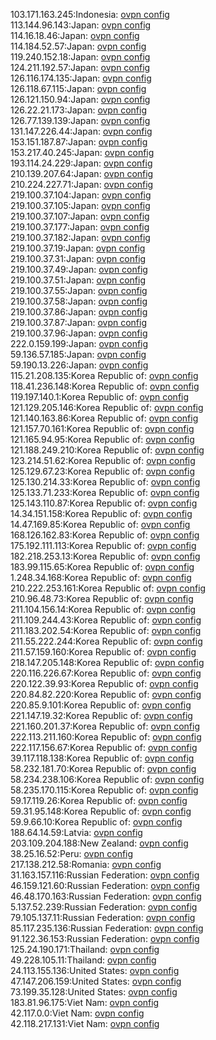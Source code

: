 103.171.163.245:Indonesia: [ovpn config](vpn/103_171_163_245.ovpn)  
113.144.96.143:Japan: [ovpn config](vpn/113_144_96_143.ovpn)  
114.16.18.46:Japan: [ovpn config](vpn/114_16_18_46.ovpn)  
114.184.52.57:Japan: [ovpn config](vpn/114_184_52_57.ovpn)  
119.240.152.18:Japan: [ovpn config](vpn/119_240_152_18.ovpn)  
124.211.192.57:Japan: [ovpn config](vpn/124_211_192_57.ovpn)  
126.116.174.135:Japan: [ovpn config](vpn/126_116_174_135.ovpn)  
126.118.67.115:Japan: [ovpn config](vpn/126_118_67_115.ovpn)  
126.121.150.94:Japan: [ovpn config](vpn/126_121_150_94.ovpn)  
126.22.21.173:Japan: [ovpn config](vpn/126_22_21_173.ovpn)  
126.77.139.139:Japan: [ovpn config](vpn/126_77_139_139.ovpn)  
131.147.226.44:Japan: [ovpn config](vpn/131_147_226_44.ovpn)  
153.151.187.87:Japan: [ovpn config](vpn/153_151_187_87.ovpn)  
153.217.40.245:Japan: [ovpn config](vpn/153_217_40_245.ovpn)  
193.114.24.229:Japan: [ovpn config](vpn/193_114_24_229.ovpn)  
210.139.207.64:Japan: [ovpn config](vpn/210_139_207_64.ovpn)  
210.224.227.71:Japan: [ovpn config](vpn/210_224_227_71.ovpn)  
219.100.37.104:Japan: [ovpn config](vpn/219_100_37_104.ovpn)  
219.100.37.105:Japan: [ovpn config](vpn/219_100_37_105.ovpn)  
219.100.37.107:Japan: [ovpn config](vpn/219_100_37_107.ovpn)  
219.100.37.177:Japan: [ovpn config](vpn/219_100_37_177.ovpn)  
219.100.37.182:Japan: [ovpn config](vpn/219_100_37_182.ovpn)  
219.100.37.19:Japan: [ovpn config](vpn/219_100_37_19.ovpn)  
219.100.37.31:Japan: [ovpn config](vpn/219_100_37_31.ovpn)  
219.100.37.49:Japan: [ovpn config](vpn/219_100_37_49.ovpn)  
219.100.37.51:Japan: [ovpn config](vpn/219_100_37_51.ovpn)  
219.100.37.55:Japan: [ovpn config](vpn/219_100_37_55.ovpn)  
219.100.37.58:Japan: [ovpn config](vpn/219_100_37_58.ovpn)  
219.100.37.86:Japan: [ovpn config](vpn/219_100_37_86.ovpn)  
219.100.37.87:Japan: [ovpn config](vpn/219_100_37_87.ovpn)  
219.100.37.96:Japan: [ovpn config](vpn/219_100_37_96.ovpn)  
222.0.159.199:Japan: [ovpn config](vpn/222_0_159_199.ovpn)  
59.136.57.185:Japan: [ovpn config](vpn/59_136_57_185.ovpn)  
59.190.13.226:Japan: [ovpn config](vpn/59_190_13_226.ovpn)  
115.21.208.135:Korea Republic of: [ovpn config](vpn/115_21_208_135.ovpn)  
118.41.236.148:Korea Republic of: [ovpn config](vpn/118_41_236_148.ovpn)  
119.197.140.1:Korea Republic of: [ovpn config](vpn/119_197_140_1.ovpn)  
121.129.205.146:Korea Republic of: [ovpn config](vpn/121_129_205_146.ovpn)  
121.140.163.86:Korea Republic of: [ovpn config](vpn/121_140_163_86.ovpn)  
121.157.70.161:Korea Republic of: [ovpn config](vpn/121_157_70_161.ovpn)  
121.165.94.95:Korea Republic of: [ovpn config](vpn/121_165_94_95.ovpn)  
121.188.249.210:Korea Republic of: [ovpn config](vpn/121_188_249_210.ovpn)  
123.214.51.62:Korea Republic of: [ovpn config](vpn/123_214_51_62.ovpn)  
125.129.67.23:Korea Republic of: [ovpn config](vpn/125_129_67_23.ovpn)  
125.130.214.33:Korea Republic of: [ovpn config](vpn/125_130_214_33.ovpn)  
125.133.71.233:Korea Republic of: [ovpn config](vpn/125_133_71_233.ovpn)  
125.143.110.87:Korea Republic of: [ovpn config](vpn/125_143_110_87.ovpn)  
14.34.151.158:Korea Republic of: [ovpn config](vpn/14_34_151_158.ovpn)  
14.47.169.85:Korea Republic of: [ovpn config](vpn/14_47_169_85.ovpn)  
168.126.162.83:Korea Republic of: [ovpn config](vpn/168_126_162_83.ovpn)  
175.192.111.113:Korea Republic of: [ovpn config](vpn/175_192_111_113.ovpn)  
182.218.253.13:Korea Republic of: [ovpn config](vpn/182_218_253_13.ovpn)  
183.99.115.65:Korea Republic of: [ovpn config](vpn/183_99_115_65.ovpn)  
1.248.34.168:Korea Republic of: [ovpn config](vpn/1_248_34_168.ovpn)  
210.222.253.161:Korea Republic of: [ovpn config](vpn/210_222_253_161.ovpn)  
210.96.48.73:Korea Republic of: [ovpn config](vpn/210_96_48_73.ovpn)  
211.104.156.14:Korea Republic of: [ovpn config](vpn/211_104_156_14.ovpn)  
211.109.244.43:Korea Republic of: [ovpn config](vpn/211_109_244_43.ovpn)  
211.183.202.54:Korea Republic of: [ovpn config](vpn/211_183_202_54.ovpn)  
211.55.222.244:Korea Republic of: [ovpn config](vpn/211_55_222_244.ovpn)  
211.57.159.160:Korea Republic of: [ovpn config](vpn/211_57_159_160.ovpn)  
218.147.205.148:Korea Republic of: [ovpn config](vpn/218_147_205_148.ovpn)  
220.116.226.67:Korea Republic of: [ovpn config](vpn/220_116_226_67.ovpn)  
220.122.39.93:Korea Republic of: [ovpn config](vpn/220_122_39_93.ovpn)  
220.84.82.220:Korea Republic of: [ovpn config](vpn/220_84_82_220.ovpn)  
220.85.9.101:Korea Republic of: [ovpn config](vpn/220_85_9_101.ovpn)  
221.147.19.32:Korea Republic of: [ovpn config](vpn/221_147_19_32.ovpn)  
221.160.201.37:Korea Republic of: [ovpn config](vpn/221_160_201_37.ovpn)  
222.113.211.160:Korea Republic of: [ovpn config](vpn/222_113_211_160.ovpn)  
222.117.156.67:Korea Republic of: [ovpn config](vpn/222_117_156_67.ovpn)  
39.117.118.138:Korea Republic of: [ovpn config](vpn/39_117_118_138.ovpn)  
58.232.181.70:Korea Republic of: [ovpn config](vpn/58_232_181_70.ovpn)  
58.234.238.106:Korea Republic of: [ovpn config](vpn/58_234_238_106.ovpn)  
58.235.170.115:Korea Republic of: [ovpn config](vpn/58_235_170_115.ovpn)  
59.17.119.26:Korea Republic of: [ovpn config](vpn/59_17_119_26.ovpn)  
59.31.95.148:Korea Republic of: [ovpn config](vpn/59_31_95_148.ovpn)  
59.9.66.10:Korea Republic of: [ovpn config](vpn/59_9_66_10.ovpn)  
188.64.14.59:Latvia: [ovpn config](vpn/188_64_14_59.ovpn)  
203.109.204.188:New Zealand: [ovpn config](vpn/203_109_204_188.ovpn)  
38.25.16.52:Peru: [ovpn config](vpn/38_25_16_52.ovpn)  
217.138.212.58:Romania: [ovpn config](vpn/217_138_212_58.ovpn)  
31.163.157.116:Russian Federation: [ovpn config](vpn/31_163_157_116.ovpn)  
46.159.121.60:Russian Federation: [ovpn config](vpn/46_159_121_60.ovpn)  
46.48.170.163:Russian Federation: [ovpn config](vpn/46_48_170_163.ovpn)  
5.137.52.239:Russian Federation: [ovpn config](vpn/5_137_52_239.ovpn)  
79.105.137.11:Russian Federation: [ovpn config](vpn/79_105_137_11.ovpn)  
85.117.235.136:Russian Federation: [ovpn config](vpn/85_117_235_136.ovpn)  
91.122.36.153:Russian Federation: [ovpn config](vpn/91_122_36_153.ovpn)  
125.24.190.171:Thailand: [ovpn config](vpn/125_24_190_171.ovpn)  
49.228.105.11:Thailand: [ovpn config](vpn/49_228_105_11.ovpn)  
24.113.155.136:United States: [ovpn config](vpn/24_113_155_136.ovpn)  
47.147.206.159:United States: [ovpn config](vpn/47_147_206_159.ovpn)  
73.199.35.128:United States: [ovpn config](vpn/73_199_35_128.ovpn)  
183.81.96.175:Viet Nam: [ovpn config](vpn/183_81_96_175.ovpn)  
42.117.0.0:Viet Nam: [ovpn config](vpn/42_117_0_0.ovpn)  
42.118.217.131:Viet Nam: [ovpn config](vpn/42_118_217_131.ovpn)  
